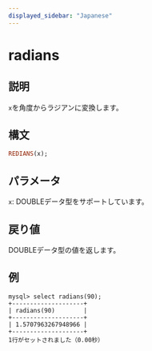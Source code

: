 ```yaml
---
displayed_sidebar: "Japanese"
---
```


# radians

## 説明

`x`を角度からラジアンに変換します。

## 構文

```Haskell
REDIANS(x);
```

## パラメータ

`x`: DOUBLEデータ型をサポートしています。

## 戻り値

DOUBLEデータ型の値を返します。

## 例

```Plain
mysql> select radians(90);
+--------------------+
| radians(90)        |
+--------------------+
| 1.5707963267948966 |
+--------------------+
1行がセットされました（0.00秒）
```